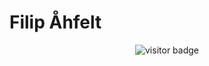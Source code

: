 # Filip Åhfelt

<p  align="center">
  <img src="https://visitor-badge.glitch.me/badge?page_id=filahf.filahf" alt="visitor badge"/>
</p>
